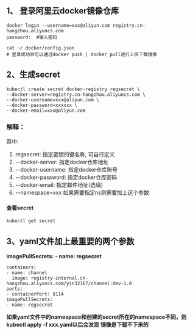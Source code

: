 ## 1、 登录阿里云docker镜像仓库
```
docker login --username=xxx@aliyun.com registry.cn-hangzhou.aliyuncs.com
password:  #输入密码

cat ~/.docker/config.json
# 登录成功后可以通过docker push | docker pull进行上传下载镜像

```

## 2、生成secret
```
kubectl create secret docker-registry regsecret \
--docker-server=registry.cn-hangzhou.aliyuncs.com \
--docker-username=xxx@aliyun.com \
--docker-password=xxxxxx \
--docker-email=xxx@aliyun.com
```

### 解释：
其中:
1. regsecret: 指定密钥的键名称, 可自行定义
2. --docker-server: 指定docker仓库地址
3. --docker-username: 指定docker仓库账号
4. --docker-password: 指定docker仓库密码
5. --docker-email: 指定邮件地址(选填)
6. --namespace=xxx 如果需要指定ns则需要加上这个参数

#### 查看secret
```
kubectl get secret
```

## 3、yaml文件加上最重要的两个参数
**imagePullSecrets:**
**- name: regsecret**

```
containers:
- name: channel
  image: registry-internal.cn-hangzhou.aliyuncs.com/yin32167/channel:dev-1.0
ports:
- containerPort: 8114
imagePullSecrets:
- name: regsecret
```

**如果yaml文件中的namespace和创建的secret所在的namespace不同，则kubectl apply -f xxx.yaml以后会发现**
**镜像是下载不下来的**
